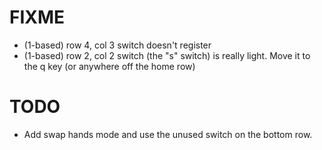 # FIXME
- (1-based) row 4, col 3 switch doesn't register
- (1-based) row 2, col 2 switch (the "s" switch) is really light. Move it to the
  q key (or anywhere off the home row)

# TODO
- Add swap hands mode and use the unused switch on the bottom row.
